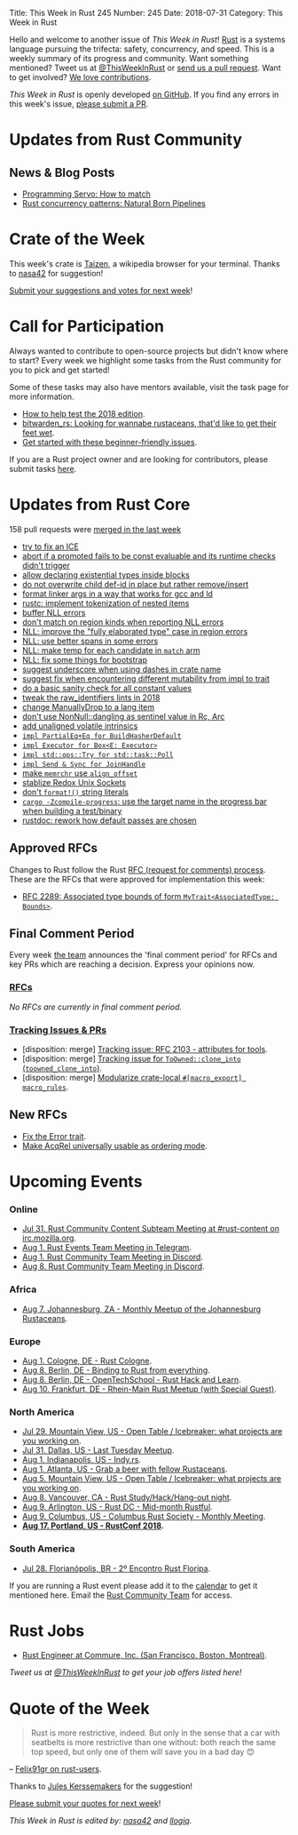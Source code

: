 Title: This Week in Rust 245
Number: 245
Date: 2018-07-31
Category: This Week in Rust

Hello and welcome to another issue of *This Week in Rust*!
[Rust](http://rust-lang.org) is a systems language pursuing the trifecta: safety, concurrency, and speed.
This is a weekly summary of its progress and community.
Want something mentioned? Tweet us at [@ThisWeekInRust](https://twitter.com/ThisWeekInRust) or [send us a pull request](https://github.com/cmr/this-week-in-rust).
Want to get involved? [We love contributions](https://github.com/rust-lang/rust/blob/master/CONTRIBUTING.md).

*This Week in Rust* is openly developed [on GitHub](https://github.com/cmr/this-week-in-rust).
If you find any errors in this week's issue, [please submit a PR](https://github.com/cmr/this-week-in-rust/pulls).

# Updates from Rust Community

## News & Blog Posts

* [Programming Servo: How to match](https://medium.com/programming-servo/programming-servo-how-to-match-b76c43f76fe6)
* [Rust concurrency patterns: Natural Born Pipelines](https://medium.com/@polyglot_factotum/rust-concurrency-patterns-natural-born-pipelines-4d599e7612fc)

# Crate of the Week

This week's crate is [Taizen](https://github.com/NerdyPepper/taizen), a wikipedia browser for your terminal. Thanks to [nasa42](https://users.rust-lang.org/t/crate-of-the-week/2704/419) for suggestion!

[Submit your suggestions and votes for next week][submit_crate]!

[submit_crate]: https://users.rust-lang.org/t/crate-of-the-week/2704

# Call for Participation

Always wanted to contribute to open-source projects but didn't know where to start?
Every week we highlight some tasks from the Rust community for you to pick and get started!

Some of these tasks may also have mentors available, visit the task page for more information.

* [How to help test the 2018 edition](https://www.ncameron.org/blog/how-to-help-test-the-2018-edition/).
* [bitwarden_rs: Looking for wannabe rustaceans, that'd like to get their feet wet](https://www.reddit.com/r/rust/comments/90xh79/looking_for_wannabe_rustaceans_thatd_like_to_get/).
* [Get started with these beginner-friendly issues](https://www.rustaceans.org/findwork/starters).

If you are a Rust project owner and are looking for contributors, please submit tasks [here][guidelines].

[guidelines]: https://users.rust-lang.org/t/twir-call-for-participation/4821

# Updates from Rust Core

158 pull requests were [merged in the last week][merged]

[merged]: https://github.com/search?q=is%3Apr+org%3Arust-lang+is%3Amerged+merged%3A2018-07-23..2018-07-31

* [try to fix an ICE](https://github.com/rust-lang/rust/pull/52673)
* [abort if a promoted fails to be const evaluable and its runtime checks didn't trigger](https://github.com/rust-lang/rust/pull/52571)
* [allow declaring existential types inside blocks](https://github.com/rust-lang/rust/pull/52645)
* [do not overwrite child def-id in place but rather remove/insert](https://github.com/rust-lang/rust/pull/52546)
* [format linker args in a way that works for gcc and ld](https://github.com/rust-lang/rust/pull/52654)
* [rustc: implement tokenization of nested items](https://github.com/rust-lang/rust/pull/52618)
* [buffer NLL errors](https://github.com/rust-lang/rust/pull/52566)
* [don't match on region kinds when reporting NLL errors](https://github.com/rust-lang/rust/pull/52617)
* [NLL: improve the "fully elaborated type" case in region errors](https://github.com/rust-lang/rust/pull/52648)
* [NLL: use better spans in some errors](https://github.com/rust-lang/rust/pull/52678)
* [NLL: make temp for each candidate in `match` arm](https://github.com/rust-lang/rust/pull/52733)
* [NLL: fix some things for bootstrap](https://github.com/rust-lang/rust/pull/52830)
* [suggest underscore when using dashes in crate name](https://github.com/rust-lang/rust/pull/52740)
* [suggest fix when encountering different mutability from impl to trait](https://github.com/rust-lang/rust/pull/52702)
* [do a basic sanity check for all constant values](https://github.com/rust-lang/rust/pull/51361)
* [tweak the raw_identifiers lints in 2018](https://github.com/rust-lang/rust/pull/52722)
* [change ManuallyDrop<T> to a lang item](https://github.com/rust-lang/rust/pull/52711)
* [don't use NonNull::dangling as sentinel value in Rc, Arc](https://github.com/rust-lang/rust/pull/52637)
* [add unaligned volatile intrinsics](https://github.com/rust-lang/rust/pull/52391)
* [`impl PartialEq+Eq for BuildHasherDefault`](https://github.com/rust-lang/rust/pull/52402)
* [`impl Executor for Box<E: Executor>`](https://github.com/rust-lang/rust/pull/52674)
* [`impl std::ops::Try for std::task::Poll`](https://github.com/rust-lang/rust/pull/52721)
* [`impl Send & Sync for JoinHandle`](https://github.com/rust-lang/rust/pull/52759)
* [make `memrchr` use `align_offset`](https://github.com/rust-lang/rust/pull/52744)
* [stablize Redox Unix Sockets](https://github.com/rust-lang/rust/pull/52656)
* [don't `format!()` string literals](https://github.com/rust-lang/rust/pull/52805)
* [`cargo -Zcompile-progress`: use the target name in the progress bar when building a test/binary](https://github.com/rust-lang/cargo/pull/5828)
* [rustdoc: rework how default passes are chosen](https://github.com/rust-lang/rust/pull/52751)

## Approved RFCs

Changes to Rust follow the Rust [RFC (request for comments)
process](https://github.com/rust-lang/rfcs#rust-rfcs). These
are the RFCs that were approved for implementation this week:

* [RFC 2289: Associated type bounds of form `MyTrait<AssociatedType: Bounds>`](https://github.com/rust-lang/rfcs/pull/2289).

## Final Comment Period

Every week [the team](https://www.rust-lang.org/team.html) announces the
'final comment period' for RFCs and key PRs which are reaching a
decision. Express your opinions now.

### [RFCs](https://github.com/rust-lang/rfcs/labels/final-comment-period)

*No RFCs are currently in final comment period.*

### [Tracking Issues & PRs](https://github.com/rust-lang/rust/labels/final-comment-period)

* [disposition: merge] [Tracking issue: RFC 2103 - attributes for tools](https://github.com/rust-lang/rust/issues/44690).
* [disposition: merge] [Tracking issue for `ToOwned::clone_into` (`toowned_clone_into`)](https://github.com/rust-lang/rust/issues/41263).
* [disposition: merge] [Modularize crate-local `#[macro_export] macro_rules`](https://github.com/rust-lang/rust/pull/52234).

## New RFCs

* [Fix the Error trait](https://github.com/rust-lang/rfcs/pull/2504).
* [Make AcqRel universally usable as ordering mode](https://github.com/rust-lang/rfcs/pull/2503).

# Upcoming Events

### Online

* [Jul 31. Rust Community Content Subteam Meeting at #rust-content on irc.mozilla.org](irc://irc.mozilla.org/rust-content).
* [Aug  1. Rust Events Team Meeting in Telegram](https://t.me/joinchat/EkKINhHCgZ9llzvPidOssA).
* [Aug  1. Rust Community Team Meeting in Discord](https://discordapp.com/channels/442252698964721669/443773747350994945).
* [Aug  8. Rust Community Team Meeting in Discord](https://discordapp.com/channels/442252698964721669/443773747350994945).

### Africa

* [Aug  7. Johannesburg, ZA - Monthly Meetup of the Johannesburg Rustaceans](https://www.meetup.com/Johannesburg-Rust-Meetup/events/cpblrnyxlbkb/).

### Europe

* [Aug  1. Cologne, DE - Rust Cologne](https://www.meetup.com/RustCologne/events/252432033).
* [Aug  8. Berlin, DE - Binding to Rust from everything](https://www.meetup.com/Rust-Berlin/events/252872742/).
* [Aug  8. Berlin, DE - OpenTechSchool - Rust Hack and Learn](https://www.meetup.com/opentechschool-berlin/events/xkdlvpyxlblb/).
* [Aug 10. Frankfurt, DE - Rhein-Main Rust Meetup (with Special Guest)](https://www.meetup.com/Rust-Rhein-Main/events/253311151).

### North America

* [Jul 29. Mountain View, US - Open Table / Icebreaker: what projects are you working on](https://www.meetup.com/Rust-Dev-in-Mountain-View/events/glnfcpyxkbmc/).
* [Jul 31. Dallas, US - Last Tuesday Meetup](https://www.meetup.com/Dallas-Rust/events/zfgwzmyxkbpc/).
* [Aug  1. Indianapolis, US - Indy.rs](https://www.meetup.com/indyrs/events/mffbtpyxlbcb/).
* [Aug  1. Atlanta, US - Grab a beer with fellow Rustaceans](https://www.meetup.com/Rust-ATL/events/rhvgrmyxlbcb/).
* [Aug  5. Mountain View, US - Open Table / Icebreaker: what projects are you working on](https://www.meetup.com/Rust-Dev-in-Mountain-View/events/glnfcpyxlbhb/).
* [Aug  8. Vancouver, CA - Rust Study/Hack/Hang-out night](https://www.meetup.com/Vancouver-Rust/events/dqldspyxlblb/).
* [Aug  9. Arlington, US - Rust DC - Mid-month Rustful](https://www.meetup.com/RustDC/events/252742624).
* [Aug  9. Columbus, US - Columbus Rust Society - Monthly Meeting](https://www.meetup.com/columbus-rs/events/dbcfrpyxlbmb/).
* **[Aug 17. Portland, US - RustConf 2018](http://rustconf.com/).**

### South America

* [Jul 28. Florianópolis, BR - 2º Encontro Rust Floripa](https://www.meetup.com/rustfloripa/events/xvglrpyxkbkb/).

If you are running a Rust event please add it to the [calendar] to get
it mentioned here. Email the [Rust Community Team][community] for access.

[calendar]: https://www.google.com/calendar/embed?src=apd9vmbc22egenmtu5l6c5jbfc%40group.calendar.google.com
[community]: mailto:community-team@rust-lang.org

# Rust Jobs

* [Rust Engineer at Commure, Inc. (San Francisco, Boston, Montreal)](https://news.ycombinator.com/item?id=17442861).

*Tweet us at [@ThisWeekInRust](https://twitter.com/ThisWeekInRust) to get your job offers listed here!*

# Quote of the Week

> Rust is more restrictive, indeed. But only in the sense that a car with seatbelts is more restrictive than one without: both reach the same top speed, but only one of them will save you in a bad day 😊

– [Felix91gr on rust-users](https://users.rust-lang.org/t/which-language-gives-users-more-control-c-or-rust/19034/8).

Thanks to [Jules Kerssemakers](https://users.rust-lang.org/u/juleskers) for the suggestion!

[Please submit your quotes for next week](http://users.rust-lang.org/t/twir-quote-of-the-week/328)!

*This Week in Rust is edited by: [nasa42](https://github.com/nasa42) and [llogiq](https://github.com/llogiq).*
